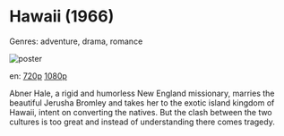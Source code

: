 # Hawaii (1966)

Genres: adventure, drama, romance

![poster](http://image.tmdb.org/t/p/w500/10AVx4V6zVszw75VGC0VCvVfRe4.jpg)

en:
  [720p](magnet:?xt=urn:btih:777E544441430E67B9E77DAC83FC8275C0DC3BEB&tr=udp://glotorrents.pw:6969/announce&tr=udp://tracker.opentrackr.org:1337/announce&tr=udp://torrent.gresille.org:80/announce&tr=udp://tracker.openbittorrent.com:80&tr=udp://tracker.coppersurfer.tk:6969&tr=udp://tracker.leechers-paradise.org:6969&tr=udp://p4p.arenabg.ch:1337&tr=udp://tracker.internetwarriors.net:1337)
  [1080p](magnet:?xt=urn:btih:72A915F7409994E17676373E970667A390E09E8D&tr=udp://glotorrents.pw:6969/announce&tr=udp://tracker.opentrackr.org:1337/announce&tr=udp://torrent.gresille.org:80/announce&tr=udp://tracker.openbittorrent.com:80&tr=udp://tracker.coppersurfer.tk:6969&tr=udp://tracker.leechers-paradise.org:6969&tr=udp://p4p.arenabg.ch:1337&tr=udp://tracker.internetwarriors.net:1337)
  


Abner Hale, a rigid and humorless New England missionary, marries the beautiful Jerusha Bromley and takes her to the exotic island kingdom of Hawaii, intent on converting the natives. But the clash between the two cultures is too great and instead of understanding there comes tragedy.